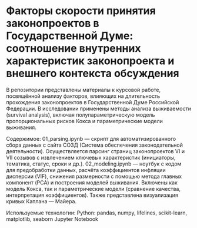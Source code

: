 # Факторы скорости принятия законопроектов в Государственной Думе: соотношение внутренних характеристик законопроекта и внешнего контекста обсуждения
В репозитории представлены материалы к курсовой работе, посвящённой анализу факторов, влияющих на длительность прохождения законопроектов в Государственной Думе Российской Федерации. В исследовании применены методы анализа выживаемости (survival analysis), включая полупараметрическую модель пропорциональных рисков Кокса и параметрические модели выживания.

Содержимое:
01_parsing.ipynb — скрипт для автоматизированного сбора данных с сайта СОЗД (Система обеспечения законодательной деятельности). Осуществляется парсинг страниц законопроектов VI и VII созывов с извлечением ключевых характеристик (инициаторы, тематика, статус, сроки и др.).
02_modeling.ipynb — ноутбук с кодом для предобработки данных, расчёта коэффициентов инфляции дисперсии (VIF), снижения размерности с помощью метода главных компонент (PCA) и построения моделей выживания. Включены как модель Кокса, так и параметрические модели (сравнение качества, интерпретация коэффициентов). Также представлена визуализация кривых Каплана — Майера.

Используемые технологии:
Python: pandas, numpy, lifelines, scikit-learn, matplotlib, seaborn
Jupyter Notebook

